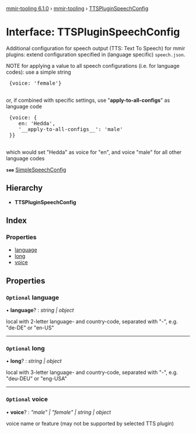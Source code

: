 [mmir-tooling 6.1.0](../README.md) › [mmir-tooling](../modules/mmir_tooling.md) › [TTSPluginSpeechConfig](mmir_tooling.ttspluginspeechconfig.md)

# Interface: TTSPluginSpeechConfig

Additional configuration for speech output (TTS: Text To Speech) for mmir plugins:
extend configuration specified in (language specific) `speech.json`.

NOTE for applying a value to all speech configurations (i.e. for language codes):
use a simple string
 <pre>
 {voice: 'female'}
 </pre>
or, if combined with specific settings, use "__apply-to-all-configs__" as language code
 <pre>
 {voice: {
 	en: 'Hedda',
 	'__apply-to-all-configs__': 'male'
 }}
 </pre>
 which would set "Hedda" as voice for "en", and voice "male" for all other language codes

**`see`** [SimpleSpeechConfig](mmir_lib.simplespeechconfig.md)

## Hierarchy

* **TTSPluginSpeechConfig**

## Index

### Properties

* [language](mmir_tooling.ttspluginspeechconfig.md#optional-language)
* [long](mmir_tooling.ttspluginspeechconfig.md#optional-long)
* [voice](mmir_tooling.ttspluginspeechconfig.md#optional-voice)

## Properties

### `Optional` language

• **language**? : *string | object*

local with 2-letter language- and country-code, separated with "-", e.g. "de-DE" or "en-US"

___

### `Optional` long

• **long**? : *string | object*

local with 3-letter language- and country-code, separated with "-", e.g. "deu-DEU" or "eng-USA"

___

### `Optional` voice

• **voice**? : *"male" | "female" | string | object*

voice name or feature (may not be supported by selected TTS plugin)
